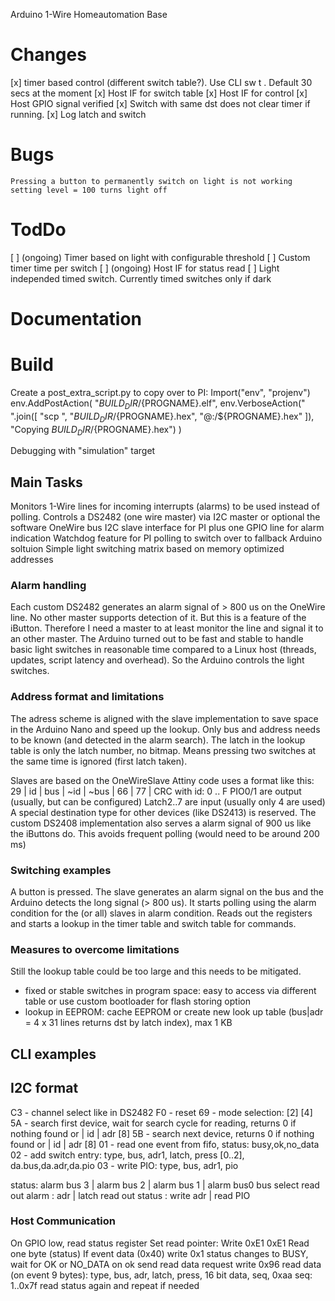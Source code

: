 Arduino 1-Wire Homeautomation Base

# Changes
[x] timer based control (different switch table?). Use CLI sw t <bus> <adr> <latch> <bus> <adr> <pio>.
    Default 30 secs at the moment
[x] Host IF for switch table
[x] Host IF for control
[x] Host GPIO signal verified
[x] Switch with same dst does not clear timer if running.
[x] Log latch and switch

# Bugs
    Pressing a button to permanently switch on light is not working
    setting level = 100 turns light off

# TodDo
[ ] (ongoing) Timer based on light with configurable threshold
[ ] Custom timer time per switch
[ ] (ongoing) Host IF for status read
[ ] Light independed timed switch. Currently timed switches only if dark
# Documentation

# Build
Create a post_extra_script.py to copy over to PI:
Import("env", "projenv")
env.AddPostAction(
    "$BUILD_DIR/${PROGNAME}.elf",
    env.VerboseAction(" ".join([
        "scp ",
        "$BUILD_DIR/${PROGNAME}.hex", "<user>@<ip>:<path>/${PROGNAME}.hex"
    ]), "Copying $BUILD_DIR/${PROGNAME}.hex")
)

Debugging with "simulation" target

## Main Tasks
Monitors 1-Wire lines for incoming interrupts (alarms) to be used instead of polling.
Controls a DS2482 (one wire master) via I2C master or optional the software OneWire bus
I2C slave interface for PI plus one  GPIO line for alarm indication
Watchdog feature for PI polling to switch over to fallback Arduino soltuion
Simple light switching matrix based on memory optimized addresses

### Alarm handling
Each custom DS2482 generates an alarm signal of > 800 us on the OneWire line. No
other master supports detection of it. But this is a feature of the iButton.
Therefore I need a master to at least monitor the line and signal it to an
other master. The Arduino turned out to be fast and stable to handle basic
light switches in reasonable time compared to a Linux host (threads, updates,
script latency and overhead). So the Arduino controls the light switches.

### Address format and limitations

The adress scheme is aligned with the slave implementation to save space in
the Arduino Nano and speed up the lookup. Only bus and address needs to be known
(and detected in the alarm search).
The latch in the lookup table is only the latch number, no bitmap. Means pressing two
switches at the same time is ignored (first latch taken).

Slaves are based on the OneWireSlave Attiny code uses a format like this:
29 | id | bus | ~id | ~bus | 66 | 77 | CRC
with id: 0 .. F
PIO0/1 are output (usually, but can be configured)
Latch2..7 are input (usually only 4 are used)
A special destination type for other devices (like DS2413) is reserved.
The custom DS2408 implementation also serves a alarm signal of 900 us like
the iButtons do. This avoids frequent polling (would need to be around 200 ms)

### Switching examples ###
A button is pressed. The slave generates an alarm signal on the bus and the Arduino
detects the long signal (> 800 us). It starts polling using the alarm condition
for the (or all) slaves in alarm condition. Reads out the registers and
starts a lookup in the timer table and switch table for commands.

### Measures to overcome limitations
Still the lookup table could be too large and this needs to be mitigated.
- fixed or stable switches in program space: easy to access via different table
  or use custom bootloader for flash storing option
- lookup in EEPROM: cache EEPROM or create new look up table (bus|adr = 4 x 31 lines returns dst by latch index),  max 1 KB

## CLI examples

## I2C format
C3 - channel select like in DS2482
F0 - reset
69 - mode selection: [2] [4]
5A - search first device, wait for search cycle for reading, returns 0 if nothing found or | id | adr [8]
5B - search next device, returns 0 if nothing found or | id | adr [8]
01 - read one event from fifo, status: busy,ok,no_data
02 - add switch entry:  type, bus, adr1, latch, press [0..2], da.bus,da.adr,da.pio
03 - write PIO: type, bus, adr1, pio

status: alarm bus 3 | alarm bus 2 | alarm bus 1 | alarm bus0
bus select
read out alarm : adr | latch
read out status : write adr | read PIO

### Host Communication

On GPIO low, read status register
Set read pointer:
    Write 0xE1 0xE1
Read one byte (status)
If event data (0x40)
    write 0x1
    status changes to BUSY, wait for OK or NO_DATA
    on ok send read data request
    write 0x96
    read data (on event 9 bytes): type, bus, adr, latch, press, 16 bit data, seq, 0xaa
    seq: 1..0x7f
    read status again and repeat if needed
